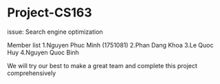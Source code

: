 # Project-CS163

issue: Search engine optimization

Member list
1.Nguyen Phuc Minh (1751081)
2.Phan Dang Khoa
3.Le Quoc Huy
4.Nguyen Quoc Binh

We will try our best to make a great team and complete this project comprehensively

